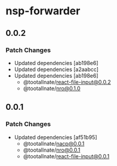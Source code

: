# nsp-forwarder

## 0.0.2

### Patch Changes

- Updated dependencies [ab198e6]
- Updated dependencies [a2aabcc]
- Updated dependencies [ab198e6]
  - @tootallnate/react-file-input@0.0.2
  - @tootallnate/nro@0.1.0

## 0.0.1

### Patch Changes

- Updated dependencies [af51b95]
  - @tootallnate/nacp@0.0.1
  - @tootallnate/nro@0.0.1
  - @tootallnate/react-file-input@0.0.1

